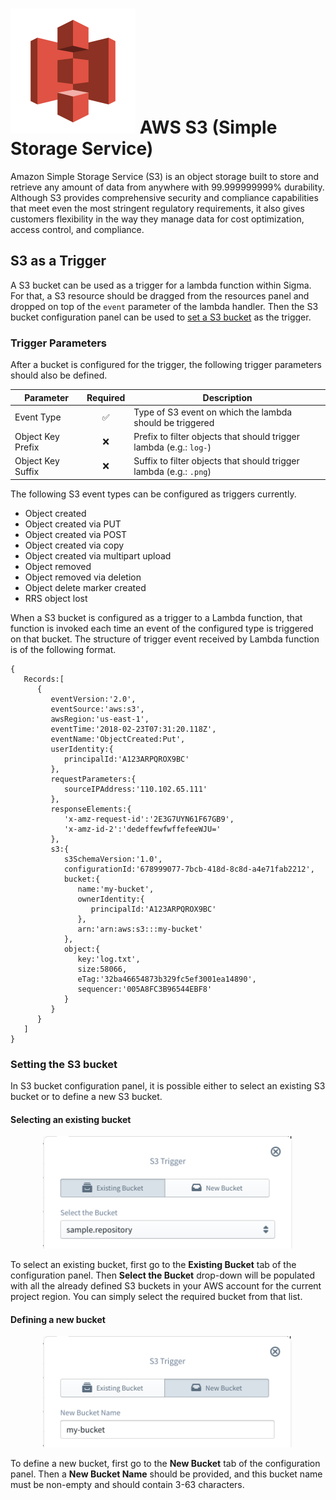 # ![](images/s3/s3_icon.svg)  AWS S3 (Simple Storage Service)

Amazon Simple Storage Service (S3) is an object storage built to store and retrieve any amount of data from anywhere with 99.999999999% durability. Although S3 provides comprehensive security and compliance capabilities that meet even the most stringent regulatory requirements, it also gives customers flexibility in the way they manage data for cost optimization, access control, and compliance.

## S3 as a Trigger

A S3 bucket can be used as a trigger for a lambda function within Sigma. For that, a S3 resource should be dragged from the resources panel and dropped on top of the `event` parameter of the lambda handler. Then the S3 bucket configuration panel can be used to [set a S3 bucket](#set-bucket) as the trigger.

### Trigger Parameters

After a bucket is configured for the trigger, the following trigger parameters should also be defined.

Parameter         | Required            | Description
---               | :---:               | ---
Event Type        | :white_check_mark:  | Type of S3 event on which the lambda should be triggered
Object Key Prefix | :x:                 | Prefix to filter objects that should trigger lambda (e.g.: `log-`)
Object Key Suffix | :x:                 | Suffix to filter objects that should trigger lambda (e.g.: `.png`)

The following S3 event types can be configured as triggers currently.

- Object created
- Object created via PUT
- Object created via POST
- Object created via copy
- Object created via multipart upload
- Object removed
- Object removed via deletion
- Object delete marker created
- RRS object lost

When a S3 bucket is configured as a trigger to a Lambda function, that function is invoked each time an event of the configured type is triggered on that bucket. The structure of trigger event received by Lambda function is of the following format.

```
{
   Records:[
      {
         eventVersion:'2.0',
         eventSource:'aws:s3',
         awsRegion:'us-east-1',
         eventTime:'2018-02-23T07:31:20.118Z',
         eventName:'ObjectCreated:Put',
         userIdentity:{
            principalId:'A123ARPQROX9BC'
         },
         requestParameters:{
            sourceIPAddress:'110.102.65.111'
         },
         responseElements:{
            'x-amz-request-id':'2E3G7UYN61F67GB9',
            'x-amz-id-2':'dedeffewfwffefeeWJU='
         },
         s3:{
            s3SchemaVersion:'1.0',
            configurationId:'678999077-7bcb-418d-8c8d-a4e71fab2212',
            bucket:{
               name:'my-bucket',
               ownerIdentity:{
                  principalId:'A123ARPQROX9BC'
               },
               arn:'arn:aws:s3:::my-bucket'
            },
            object:{
               key:'log.txt',
               size:58066,
               eTag:'32ba46654873b329fc5ef3001ea14890',
               sequencer:'005A8FC3B96544EBF8'
            }
         }
      }
   ]
}
```

### <a name="set-bucket">Setting the S3 bucket

In S3 bucket configuration panel, it is possible either to select an existing S3 bucket or to define a new S3 bucket.

#### Selecting an existing bucket

<p align="center">
  <img width="400" src="./images/s3/existing_bucket.png">
</p>

To select an existing bucket, first go to the **Existing Bucket** tab of the configuration panel. Then **Select the Bucket** drop-down will be populated with all the already defined S3 buckets in your AWS account for the current project region.
You can simply select the required bucket from that list.

#### Defining a new bucket

<p align="center">
  <img width="400" src="./images/s3/new_bucket.png">
</p>

To define a new bucket, first go to the **New Bucket** tab of the configuration panel. Then a **New Bucket Name** should be provided, and this bucket name must be non-empty and should contain 3-63 characters.
